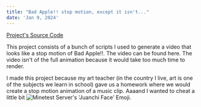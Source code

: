 ```yaml
---
title: "Bad Apple!! stop motion, except it isn't..."
date: 'Jan 9, 2024'
---
```


[Project's Source Code](https://github.com/HatsuSixty/bad-apple-stopmotion)

This project consists of a bunch of scripts I used to generate a video that looks like a stop motion of Bad Apple!!. The video can be found here. The video isn't of the full animation because it would take too much time to render.

I made this project because my art teacher (in the country I live, art is one of the subjects we learn in school) gave us a homework where we would create a stop motion animation of a music clip. Aaaand I wanted to cheat a little bit ![Minetest Server's 'Juanchi Face' Emoji](/minetest-server-juanchi-face.png).
